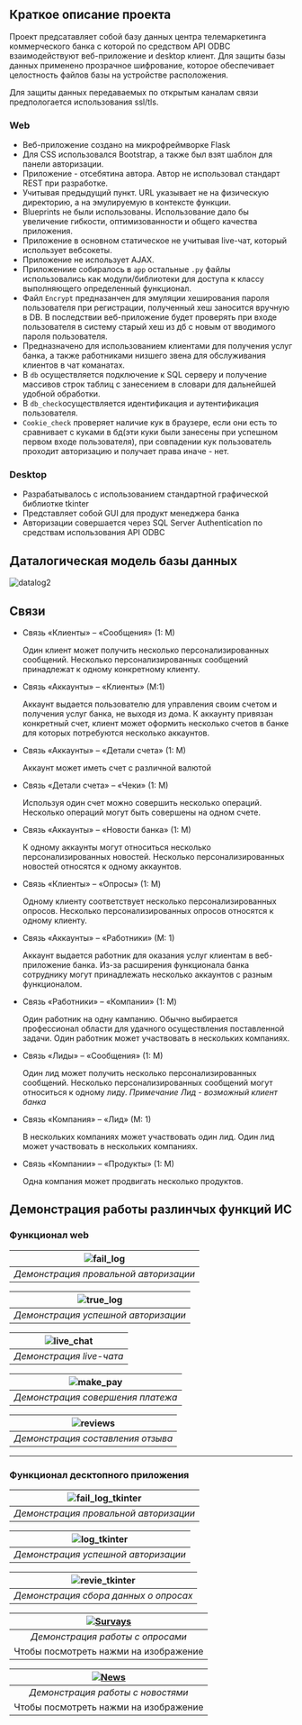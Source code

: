 ## Краткое описание проекта
Проект предсатавляет собой базу данных центра телемаркетинга коммерческого банка с которой по средством API ODBC взаимодействуют веб-приложение и desktop клиент.
Для защиты базы данных применено прозрачное шифрование, которое обеспечивает целостность файлов базы на устройстве расположения.

Для защиты данных передаваемых по открытым каналам связи предпологается использования ssl/tls.

### Web
- Веб-приложение создано на микрофреймворке Flask
- Для CSS использовался Bootstrap, а также был взят шаблон для панели авторизации.
- Приложение - отсебятина автора. Автор не использовал стандарт REST при разработке.
- Учитывая предыдущий пункт. URL указывает не на физическую директорию, а на эмулируемую в контексте функции.
- Blueprints не были использованы. Использование дало бы увеличение гибкости, оптимизованности и общего качества приложения.
- Приложение в основном статическое не учитывая live-чат, который использует вебсокеты.
- Приложение не использует AJAX.
- Приложениие собиралось в `app` остальные `.py` файлы использовались как модули/библиотеки для доступа к классу выполняющего определенный функционал.
- Файл `Encrypt` предназанчен для эмуляции хеширования пароля пользователя при регистрации, полученный хеш заносится вручную в DB. В последствии веб-приложение будет проверять при входе пользователя в систему старый хеш из дб с новым от вводимого пароля пользователя.
- Предназначено для использованием клиентами для получения услуг банка, а также работниками низшего звена для обслуживания клиентов в чат команатах.
- В `db` осуществляется подключение к SQL серверу и получение массивов строк таблиц с занесением в словари для дальнейшей удобной обработки.
- В `db_check`осуществляется идентификация и аутентификация пользователя.
- `Cookie_check` проверяет наличие кук в браузере, если они есть то сравнивает с куками в бд(эти куки были занесены при успешном первом входе пользователя), при совпадении кук пользователь проходит авторизацию и получает права иначе - нет.

### Desktop
- Разрабатывалось с использованием стандартной графической библиотке tkinter
- Представляет собой GUI для продукт менеджера банка
- Авторизации совершается через SQL Server Authentication по средствам использования API ODBC

## Даталогическая модель базы данных

![datalog2](https://github.com/LegendaryVasya/Telemarketing_system/assets/46849169/8228f7f1-5ed0-4966-ae36-02136b6a5f41)

## Связи
- Связь «Клиенты» – «Сообщения» (1: М)

  Один клиент может получить несколько персонализированных сообщений. Несколько персонализированных сообщений принадлежат к одному конкретному клиенту.

- Связь «Аккаунты» – «Клиенты» (М:1)

  Аккаунт выдается пользователю для управления своим счетом и получения услуг банка, не выходя из дома. К аккаунту привязан конкретный счет, клиент может оформить несколько счетов в банке для которых потребуются несколько аккаунтов.
  
- Связь «Аккаунты» – «Детали счета» (1: М)

  Аккаунт может иметь счет с различной валютой
  
- Связь «Детали счета» – «Чеки» (1: М)

  Используя один счет можно совершить несколько операций. Несколько операций могут быть совершены на одном счете.
  
- Связь «Аккаунты» – «Новости банка» (1: М)

  К одному аккаунты могут относиться несколько персонализированных новостей. Несколько персонализированных новостей относятся к одному аккаунтов.

- Связь «Клиенты» – «Опросы» (1: M)

  Одному клиенту соответствует несколько персонализированных опросов. Несколько персонализированных опросов относятся к одному клиенту.
  
- Связь «Аккаунты» – «Работники» (М: 1)

  Аккаунт выдается работник для оказания услуг клиентам в веб-приложение банка. Из-за расширения функционала банка сотруднику могут принадлежать несколько аккаунтов с разным функционалом.
  
- Связь «Работники» – «Компании» (1: M)

  Один работник на одну кампанию. Обычно выбирается профессионал области для удачного осуществления поставленной задачи. Один работник может участвовать в нескольких компаниях.
  
- Связь «Лиды» – «Сообщения» (1: М)

  Один лид может получить несколько персонализированных сообщений. Несколько персонализированных сообщений могут относиться к одному лиду.
  *Примечание*
  *Лид - возможный клиент банка*
  
- Связь «Компания» – «Лид» (М: 1)

  В нескольких компаниях может участвовать один лид. Один лид может участвовать в нескольких компаниях.
  
- Связь «Компании» – «Продукты» (1: М)

  Одна компания может продвигать несколько продуктов. 


## Демонстрация работы разлинчых функций ИС

### Функционал web

| ![fail_log](https://github.com/LegendaryVasya/Telemarketing_system/assets/46849169/123e0383-9240-489d-bc2f-6d1ca7cc4106) |
|:--:| 
| *Демонстрация провальной авторизации* |


| ![true_log](https://github.com/LegendaryVasya/Telemarketing_system/assets/46849169/d2bc678b-be42-4215-b0ee-8031f73f9f78) |
|:--:|
| *Демонстрация успешной авторизации* |


| ![live_chat](https://github.com/LegendaryVasya/Telemarketing_system/assets/46849169/89ed5a01-326f-4fd5-98cc-bbcf38011835) |
|:--:| 
| *Демонстрация live-чата* |


| ![make_pay](https://github.com/LegendaryVasya/Telemarketing_system/assets/46849169/ef0a942f-f3f1-4f41-8664-52d576c67b47) |
|:--:|
| *Демонстрация совершения платежа* |


| ![reviews](https://github.com/LegendaryVasya/Telemarketing_system/assets/46849169/66bdd749-5dfc-41b9-89e3-e50e499e7c8e) |
|:--:|
| *Демонстрация составления отзыва* |

---
### Функционал десктопного приложения

| ![fail_log_tkinter](https://github.com/LegendaryVasya/Telemarketing_system/assets/46849169/a92bfc21-8501-4084-90ab-c9cf922a5b7d) | 
|:--:|
| *Демонстрация провальной авторизации* |


| ![log_tkinter](https://github.com/LegendaryVasya/Telemarketing_system/assets/46849169/a446b348-e34e-4b60-9f1f-eeba14ca30b6) |
|:--:|
| *Демонстрация успешной авторизации* |


| ![revie_tkinter](https://github.com/LegendaryVasya/Telemarketing_system/assets/46849169/b2e1f3ed-4e8e-48a4-94b7-d65a324fe720) |
|:--:|
| *Демонстрация сбора данных о опросах* |


| [![Survays](https://img.youtube.com/vi/rv8fs02tihU/maxresdefault.jpg)](https://www.youtube.com/watch?v=rv8fs02tihU) |
|:--:|
| *Демонстрация работы с опросами* 
  Чтобы посмотреть нажми на изображение|


| [![News](https://img.youtube.com/vi/DyOgZ7HSzc0/maxresdefault.jpg)](https://www.youtube.com/watch?v=DyOgZ7HSzc0) |
|:--:|
| *Демонстрация работы с новостями* 
  Чтобы посмотреть нажми на изображение|
